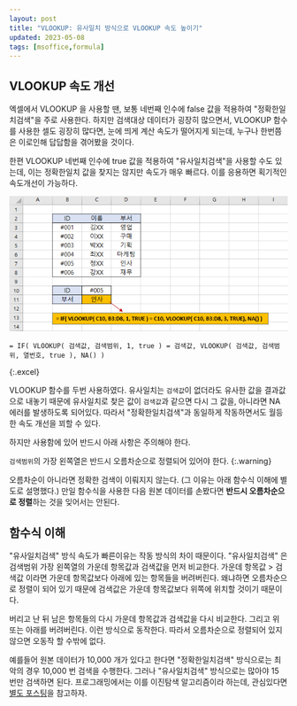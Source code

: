 ```yaml
---
layout: post
title: "VLOOKUP: 유사일치 방식으로 VLOOKUP 속도 높이기"
updated: 2023-05-08
tags: [msoffice,formula]
---
```


## VLOOKUP 속도 개선

엑셀에서 VLOOKUP 을 사용할 땐, 보통 네번째 인수에 false 값을 적용하여 "정확한일치검색"을 주로 사용한다. 하지만 검색대상 데이터가 굉장히 많으면서, VLOOKUP 함수를 사용한 셀도 굉장히 많다면, 눈에 띄게 계산 속도가 떨어지게 되는데, 누구나 한번쯤은 이로인해 답답함을 겪어봤을 것이다.

한편 VLOOKUP 네번째 인수에 true 값을 적용하여 "유사일치검색"을 사용할 수도 있는데, 이는 정확한일치 값을 찾지는 않지만 속도가 매우 빠르다. 이를 응용하면 획기적인 속도개선이 가능하다.

![그림00](/img/msoffice/formula/formula-6310.png)

```excel
= IF( VLOOKUP( 검색값, 검색범위, 1, true ) = 검색값, VLOOKUP( 검색값, 검색범위, 열번호, true ), NA() )
```
{:.excel}

VLOOKUP 함수를 두번 사용하였다. 유사일치는 `검색값`이 없더라도 유사한 값을 결과값으로 내놓기 때문에 유사일치로 찾은 값이 `검색값`과 같으면 다시 그 값을, 아니라면 NA 에러를 발생하도록 되어있다. 따라서 "정확한일치검색"과 동일하게 작동하면서도 월등한 속도 개선을 꾀할 수 있다.

하지만 사용함에 있어 반드시 아래 사항은 주의해야 한다.

`검색범위`의 가장 왼쪽열은 반드시 오름차순으로 정렬되어 있어야 한다.
{:.warning}

오름차순이 아니라면 정확한 검색이 이뤄지지 않는다. (그 이유는 아래 함수식 이해에 별도로 설명했다.) 만일 함수식을 사용한 다음 원본 데이터를 손봤다면 **반드시 오름차순으로 정렬**하는 것을 잊어서는 안된다.

## 함수식 이해

"유사일치검색" 방식 속도가 빠른이유는 작동 방식의 차이 때문이다. "유사일치검색" 은 검색범위 가장 왼쪽열의 가운데 항목값과 검색값을 먼저 비교한다. 가운데 항목값 > 검색값 이라면 가운데 항목값보다 아래에 있는 항목들을 버려버린다. 왜냐하면 오름차순으로 정렬이 되어 있기 때문에 검색값은 가운데 항목값보다 위쪽에 위치할 것이기 때문이다.

버리고 난 뒤 남은 항목들의 다시 가운데 항목값과 검색값을 다시 비교한다. 그리고 위 또는 아래를 버려버린다. 이런 방식으로 동작한다. 따라서 오름차순으로 정렬되어 있지 않으면 오동작 할 수밖에 없다.

예를들어 원본 데이터가 10,000 개가 있다고 한다면 "정확한일치검색" 방식으로는 최악의 경우 10,000 번 검색을 수행한다. 그러나 "유사일치검색" 방식으로는 많아야 15 번만 검색하면 된다. 프로그래밍에서는 이를 이진탐색 알고리즘이라 하는데, 관심있다면 [별도 포스팅](/post/algorithm-binary-search)을 참고하자.